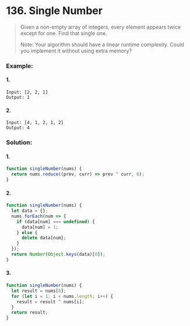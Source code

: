 # 136. Single Number

> Given a non-empty array of integers, every element appears twice except for one. Find that single one.
>
> Note: Your algorithm should have a linear runtime complexity. Could you implement it without using extra memory?

### Example:

#### 1.

```
Input: [2, 2, 1]
Output: 1
```

#### 2.

```
Input: [4, 1, 2, 1, 2]
Output: 4
```

### Solution:

#### 1.

```javascript
function singleNumber(nums) {
  return nums.reduce((prev, curr) => prev ^ curr, 0);
}
```

#### 2.

```javascript
function singleNumber(nums) {
  let data = {};
  nums.forEach(num => {
    if (data[num] === undefined) {
      data[num] = 1;
    } else {
      delete data[num];
    }
  });
  return Number(Object.keys(data)[0]);
}
```

#### 3.

```javascript
function singleNumber(nums) {
  let result = nums[0];
  for (let i = 1; i < nums.length; i++) {
    result = result ^ nums[i];
  }
  return result;
}
```
